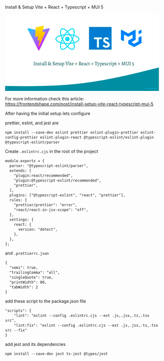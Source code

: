 Install & Setup Vite + React + Typescript + MUI 5

![img.png](img.png)

For more information check this article: https://frontendshape.com/post/install-setup-vite-react-typescript-mui-5

After having the initial setup lets configure 

prettier, eslint, and jest are

```
npm install --save-dev eslint prettier eslint-plugin-prettier eslint-config-prettier eslint-plugin-react @typescript-eslint/eslint-plugin @typescript-eslint/parser
```

Create `.eslintrc.cjs` in the root of the project
```
module.exports = {
  parser: "@typescript-eslint/parser",
  extends: [
    "plugin:react/recommended",
    "plugin:@typescript-eslint/recommended",
    "prettier",
  ],
  plugins: ["@typescript-eslint", "react", "prettier"],
  rules: {
    "prettier/prettier": "error",
    "react/react-in-jsx-scope": "off",
  },
  settings: {
    react: {
      version: "detect",
    },
  },
};
```

and `.prettierrc.json`

```
{
  "semi": true,
  "trailingComma": "all",
  "singleQuote": true,
  "printWidth": 80,
  "tabWidth": 2
}
```

add these script to the package.json file

```
"scripts": {
    "lint": "eslint --config .eslintrc.cjs --ext .js,.jsx,.ts,.tsx src",
    "lint:fix": "eslint --config .eslintrc.cjs --ext .js,.jsx,.ts,.tsx src --fix"
}
```

add jest and its dependencies

```
npm install --save-dev jest ts-jest @types/jest
```
